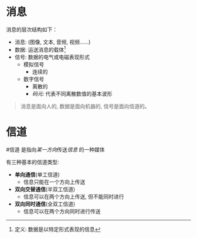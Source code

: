 # 消息
消息的层次结构如下：
<!-- ![层次结构](./消息-数据-信号.png) -->

- 消息: (图像, 文本, 音频, 视频……)
- 数据: 运送消息的载体[^RFC4949]
- 信号: 数据的电气或电磁表现形式
    - 模拟信号
        - 连续的
    - 数字信号
        - 离散的
        - *码元*: 代表不同离散数值的基本波形

> 消息是面向人的,
数据是面向机器的,
信号是面向信道的。

[^RFC4949]: 定义: 数据是以特定形式表现的信息

# 信道
#信道 是指向*某一方向*传送*信息* 的一种媒体

有三种基本的信道类型:
- **单向通信**(单工信道)
    - 信息只能在一个方向上传送
- **双向交替通信**(半双工信道)
    - 信息可以在两个方向上传送, 但不能同时进行
- **双向同时通信**(全双工信道)
    - 信息可以在两个方向同时进行传送

